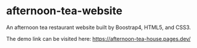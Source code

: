 # afternoon-tea-website
An afternoon tea restaurant website built by Boostrap4, HTML5, and CSS3.

The demo link can be visited here: https://afternoon-tea-house.pages.dev/

